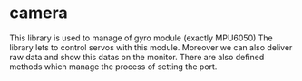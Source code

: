 # camera

This library is used to manage of gyro module (exactly MPU6050) The library lets to control servos with this module.
Moreover we can also deliver raw data and show this datas on the monitor.
There are also defined methods which manage the process of setting the port.  
